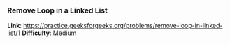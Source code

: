 ### Remove Loop in a Linked List
**Link**: https://practice.geeksforgeeks.org/problems/remove-loop-in-linked-list/1
**Difficulty**: Medium